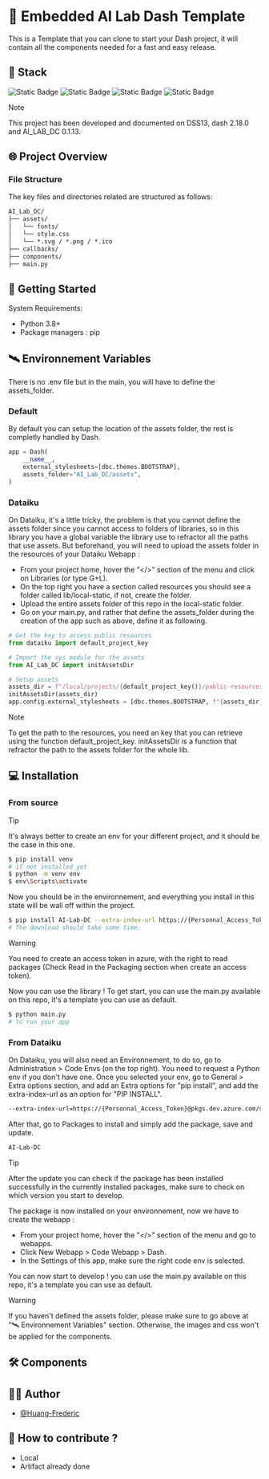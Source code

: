 
# 📍 Embedded AI Lab Dash Template

This is a Template that you can clone to start your Dash project, it will contain all the components needed for a fast and easy release.


## 🔮 Stack

![Static Badge](https://img.shields.io/badge/python-gray?style=for-the-badge&logo=Python)
![Static Badge](https://img.shields.io/badge/dash-gray?style=for-the-badge&logo=Dash)
![Static Badge](https://img.shields.io/badge/plotly-gray?style=for-the-badge&logo=Plotly)
![Static Badge](https://img.shields.io/badge/dataiku-gray?style=for-the-badge&logo=Dataiku)

> [!NOTE]  
> This project has been developed and documented on DSS13, dash 2.18.0 and AI_LAB_DC 0.1.13.


## 🌐 Project Overview

### File Structure

The key files and directories related are structured as follows:

```txt
AI_Lab_DC/
├── assets/
│   └── fonts/
│   └── style.css
│   └── *.svg / *.png / *.ico
├── callbacks/
├── components/
├── main.py
```

## 🚀 Getting Started

System Requirements:

- Python 3.8+
- Package managers : pip

## 🛰️ Environnement Variables

There is no .env file but in the main, you will have to define the assets_folder. 

### Default 

By default you can setup the location of the assets folder, the rest is completly handled by Dash.

```python
app = Dash(
    __name__,
    external_stylesheets=[dbc.themes.BOOTSTRAP],
    assets_folder="AI_Lab_DC/assets",
)
```

### Dataiku

On Dataiku, it's a little tricky, the problem is that you cannot define the assets folder since you cannot access to folders of libraries, so in this library you have a global variable the library use to refractor all the paths that use assets. But beforehand, you will need to upload the assets folder in the resources of your Dataiku Webapp :

- From your project home, hover the "</>" section of the menu and click on Libraries (or type G+L).
- On the top right you have a section called resources you should see a folder called lib/local-static, if not, create the folder.
- Upload the entire assets folder of this repo in the local-static folder.
- Go on your main.py, and rather that define the assets_folder during the creation of the app such as above, define it as following.

```python
# Get the key to access public resources
from dataiku import default_project_key

# Import the sys module for the assets
from AI_Lab_DC import initAssetsDir

# Setup assets
assets_dir = f"/local/projects/{default_project_key()}/public-resources/assets"
initAssetsDir(assets_dir)
app.config.external_stylesheets = [dbc.themes.BOOTSTRAP, f"{assets_dir}/style.css"]
```

> [!NOTE]  
> To get the path to the resources, you need an key that you can retrieve using the function default_project_key.
> initAssetsDir is a function that refractor the path to the assets folder for the whole lib.

## 💻 Installation

### From source

> [!TIP]  
> It's always better to create an env for your different project, and it should be the case in this one.

```bash
$ pip install venv
# if not installed yet
$ python -m venv env
$ env\Scripts\activate 
```
Now you should be in the environnement, and everything you install in this state will be wall off within the project.

```bash
$ pip install AI-Lab-DC --extra-index-url https://{Personnal_Access_Token}@pkgs.dev.azure.com/slb-swt/AI_Lab/_packaging/AI_Lab_Template/pypi/simple
# The download should take some time.
```
> [!WARNING]  
> You need to create an access token in azure, with the right to read packages (Check Read in the Packaging section when create an access token).

Now you can use the library ! To get start, you can use the main.py available on this repo, it's a template you can use as default.

```bash
$ python main.py
# to run your app
```
### From Dataiku

On Dataiku, you will also need an Environnement, to do so, go to Administration > Code Envs (on the top right). You need to request a Python env if you don't have one. 
Once you selected your env, go to General > Extra options section, and add an Extra options for "pip install", and add the extra-index-url as an option for "PIP INSTALL".

```bash
--extra-index-url=https://{Personnal_Access_Token}@pkgs.dev.azure.com/slb-swt/AI_Lab/_packaging/AI_Lab_Template/pypi/simple
```

After that, go to Packages to install and simply add the package, save and update. 

```bash
AI-Lab-DC
```

> [!TIP]  
> After the update you can check if the package has been installed successfully in the currently installed packages, make sure to check on which version you start to develop.

The package is now installed on your environnement, now we have to create the webapp : 
- From your project home, hover the "</>" section of the menu and go to webapps.
- Click New Webapp > Code Webapp > Dash.
- In the Settings of this app, make sure the right code env is selected.

You can now start to develop ! you can use the main.py available on this repo, it's a template you can use as default.

> [!WARNING]  
> If you haven't defined the assets folder, please make sure to go above at "🛰️ Environnement Variables" section. Otherwise, the images and css won't be applied for the components. 

## 🛠️ Components

## 🚶‍♂️ Author

- [@Huang-Frederic](https://github.com/Huang-Frederic)

## 🔗 How to contribute ?

- Local
- Artifact already done
